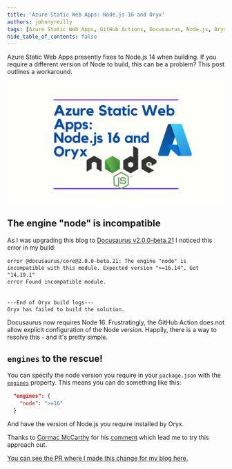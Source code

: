 ```yaml
---
title: 'Azure Static Web Apps: Node.js 16 and Oryx'
authors: johnnyreilly
tags: [Azure Static Web Apps, GitHub Actions, Docusaurus, Node.js, Oryx]
hide_table_of_contents: false
---
```


Azure Static Web Apps presently fixes to Node.js 14 when building. If you require a different version of Node to build, this can be a problem? This post outlines a workaround.

![title image reading "Azure Static Web Apps: Node.js 16 and Oryx" with Azure and Node.js logos](title-image.png)

## The engine "node" is incompatible

As I was upgrading this blog to [Docusaurus v2.0.0-beta.21](https://github.com/facebook/docusaurus/releases/tag/v2.0.0-beta.21) I noticed this error in my build:

```shell
error @docusaurus/core@2.0.0-beta.21: The engine "node" is incompatible with this module. Expected version ">=16.14". Got "14.19.1"
error Found incompatible module.


---End of Oryx build logs---
Oryx has failed to build the solution.
```

Docusaurus now requires Node 16. Frustratingly, the GitHub Action does not allow explicit configuration of the Node version. Happily, there is a way to resolve this - and it's pretty simple.

## `engines` to the rescue!

You can specify the node version you require in your `package.json` with the [`engines`](https://docs.npmjs.com/cli/v7/configuring-npm/package-json#engines) property. This means you can do something like this:

```json
  "engines": {
    "node": ">=16"
  }
```

And have the version of Node.js you require installed by Oryx.

Thanks to [Cormac McCarthy](https://github.com/cormacpayne) for his [comment](https://github.com/Azure/static-web-apps/issues/694#issuecomment-1137492562) which lead me to try this approach out.

[You can see the PR where I made this change for my blog here.](https://github.com/johnnyreilly/blog.johnnyreilly.com/pull/228)
